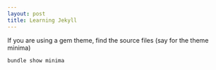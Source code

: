 ```yaml
---
layout: post
title: Learning Jekyll
---
```


If you are using a gem theme, find the source files (say for the theme minima)

```
bundle show minima
```
